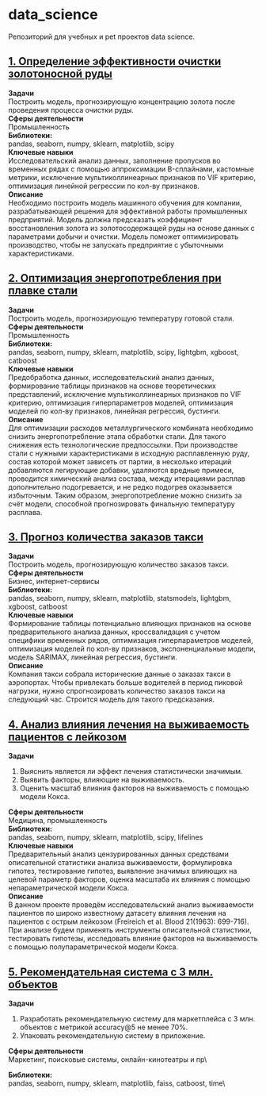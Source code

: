 # data_science

Репозиторий для учебных и pet проектов data science.

## [1. Определение эффективности очистки золотоносной руды](gold_recovery_efficiency)

**Задачи**\
Построить модель, прогнозирующую концентрацию золота после проведения процесса очистки руды.\
**Сферы деятельности**\
Промышленность\
**Библиотеки:**\
pandas, seaborn, numpy, sklearn, matplotlib, scipy\
**Ключевые навыки**\
Исследовательский анализ данных, заполнение пропусков во временных рядах с помощью аппроксимации B-сплайнами, кастомные метрики, исключение мультиколлинеарных признаков по VIF критерию, оптимизация линейной регрессии по кол-ву признаков.\
**Описание**\
Необходимо построить модель машинного обучения для компании, разрабатывающей решения для эффективной работы промышленных предприятий. Модель должна предсказать коэффициент восстановления золота из золотосодержащей руды на основе данных с параметрами добычи и очистки. Модель поможет оптимизировать производство, чтобы не запускать предприятие с убыточными характеристиками.


## [2. Оптимизация энергопотребления при плавке стали](energy_consumption_efficiency)

**Задачи**\
Построить модель, прогнозирующую температуру готовой стали.\
**Сферы деятельности**\
Промышленность\
**Библиотеки:**\
pandas, seaborn, numpy, sklearn, matplotlib, scipy, lightgbm, xgboost, catboost\
**Ключевые навыки**\
Предобработка данных, исследовательский анализ данных, формирование таблицы признаков на основе теоретических представлений, исключение мультиколлинеарных признаков по VIF критерию, оптимизация гиперпараметров моделей, оптимизация моделей по кол-ву признаков, линейная регрессия, бустинги.\
**Описание**\
Для оптимизации расходов металлургического комбината необходимо снизить энергопотребление этапа обработки стали. Для такого снижения есть технологические предпоссылки. При производстве стали с нужными характеристиками в исходную расплавленную руду, состав которой может зависеть от партии, в несколько итераций добавляются легирующие добавки, удаляются вредные примеси, проводится химический анализ состава, между итерациями расплав дополнительно подогревается, и не редко подогрев оказывается избыточным. Таким образом, энергопотребление можно снизить за счёт модели, способной прогнозировать финальную температуру расплава.

## [3. Прогноз количества заказов такси](taxi_demand_forecast)

**Задачи**\
Построить модель, прогнозирующую количество заказов такси.\
**Сферы деятельности**\
Бизнес, интернет-сервисы\
**Библиотеки:**\
pandas, seaborn, numpy, sklearn, matplotlib, statsmodels, lightgbm, xgboost, catboost\
**Ключевые навыки**\
Формирование таблицы потенциально влияющих признаков на основе предварительного анализа данных, кроссвалидация с учетом специфики временных рядов, оптимизация гиперпараметров моделей, оптимизация моделей по кол-ву признаков, экспоненциальные модели, модель SARIMAX, линейная регрессия, бустинги.\
**Описание**\
Компания такси собрала исторические данные о заказах такси в аэропортах. Чтобы привлекать больше водителей в период пиковой нагрузки, нужно спрогнозировать количество заказов такси на следующий час. Строится модель для такого предсказания.

## [4. Анализ влияния лечения на выживаемость пациентов с лейкозом](leukemia_remission_analysis)

**Задачи**
1. Выяснить является ли эффект лечения статистически значимым.
2. Выявить факторы, влияющие на выживаемость.
3. Оценить масштаб влияния факторов на выживаемость с помощью модели Кокса.

**Сферы деятельности**\
Медицина, промышленность\
**Библиотеки:**\
pandas, seaborn, numpy, sklearn, matplotlib, scipy, lifelines\
**Ключевые навыки**\
Предварительный анализ цензурированных данных средствами описательной статистики анализа выживаемости, формулировка гипотез, тестирование гипотез, выявление значимых влияющих на целевой параметр факторов, оценка масштаба их влияния с помощью непараметрической модели Кокса.\
**Описание**\
В данном проекте проведём исследовательский анализ выживаемости пациентов по широко известному датасету влияния лечения на пациентов с острым лейкозом (Freireich et al. Blood 21(1963): 699-716). При анализе будем применять инструменты описательной статистики, тестировать гипотезы, исследовать влияние факторов на выживаемость с помощью полупараметрической модели Кокса.



## [5. Рекомендательная система с 3 млн. объектов](leukemia_remission_analysis)

**Задачи**
1. Разработать рекомендательную систему для маркетплейса с 3 млн. объектов с метрикой accuracy@5 не менее 70%.
2. Упаковать рекомендательную систему в приложение.

**Сферы деятельности**\
Маркетинг, поисковые системы, онлайн-кинотеатры и пр\

**Библиотеки:**\
pandas, seaborn, numpy, sklearn, matplotlib, faiss, catboost, time\